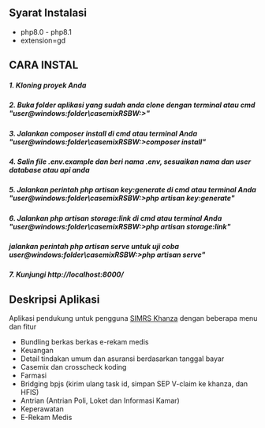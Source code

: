 ## Syarat Instalasi
- php8.0 - php8.1
- extension=gd

## CARA INSTAL

##### 1. Kloning proyek Anda
##### 2. Buka folder aplikasi yang sudah anda clone dengan terminal atau cmd "user@windows:folder\casemixRSBW:>"
##### 3. Jalankan composer install di cmd atau terminal Anda "user@windows:folder\casemixRSBW:>composer install"
##### 4. Salin file .env.example dan beri nama .env, sesuaikan nama dan user database atau api anda  
##### 5. Jalankan perintah php artisan key:generate di cmd atau terminal Anda "user@windows:folder\casemixRSBW:>php artisan key:generate"
##### 6. Jalankan php artisan storage:link di cmd atau terminal Anda "user@windows:folder\casemixRSBW:>php artisan storage:link"
##### jalankan perintah php artisan serve untuk uji coba user@windows:folder\casemixRSBW:>php artisan serve"
##### 7. Kunjungi http://localhost:8000/

## Deskripsi Aplikasi
Aplikasi pendukung untuk pengguna [SIMRS Khanza](https://www.yaski.or.id/) dengan beberapa menu dan fitur 
- Bundling berkas berkas e-rekam medis
- Keuangan
- Detail tindakan umum dan asuransi berdasarkan tanggal bayar
- Casemix dan crosscheck koding
- Farmasi
- Bridging bpjs (kirim ulang task id, simpan SEP V-claim ke khanza, dan HFIS)
- Antrian (Antrian Poli, Loket dan Informasi Kamar)
- Keperawatan
- E-Rekam Medis


